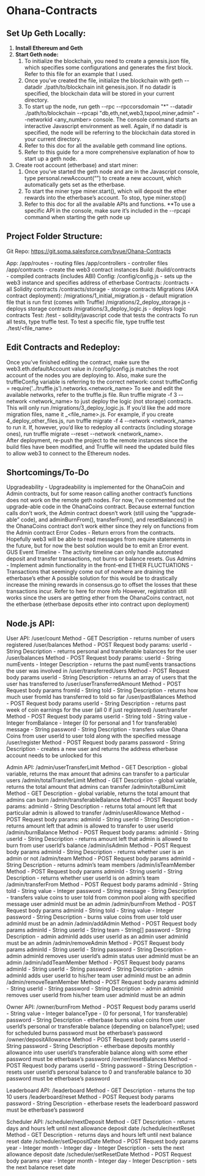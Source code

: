 # Ohana-Contracts

## Set Up Geth Locally:

1. **Install Ethereum and Geth**
2. **Start Geth node:**
	1. To initialize the blockchain, you need to create a genesis.json file, which specifies some configurations and generates the first block. Refer to this file for an example that I used.
	2. Once you’ve created the file, initialize the blockchain with geth --datadir ./path/to/blockchain init genesis.json. If no datadir is specified, the blockchain data will be stored in your current directory.
	3. To start up the node, run geth --rpc --rpccorsdomain "*" --datadir ./path/to/blockchain --rpcapi "db,eth,net,web3,txpool,miner,admin" --networkid  <any_number> console. The console command starts an interactive Javascript environment as well. Again, if no datadir is specified, the node will be referring to the blockchain data stored in your current directory.
	4. Refer to this doc for all the available geth command line options.
	5. Refer to this guide for a more comprehensive explanation of how to start up a geth node.
3. Create root account (etherbase) and start miner:
	1. Once you’ve started the geth node and are in the Javascript console, type personal.newAccount(“<password>”) to create a new account, which automatically gets set as the etherbase.
	2. To start the miner type miner.start(), which will deposit the ether rewards into the etherbase’s account. To stop, type miner.stop()
	3. Refer to this doc for all the available APIs and functions. **To use a specific API in the console, make sure it’s included in the --rpcapi command when starting the geth node up

## Project Folder Structure:

Git Repo: https://git.soma.salesforce.com/byue/Ohana-Contracts

App:
/app/routes - routing files
/app/controllers - controller files
/app/contracts - create the web3 contract instances
Build:
/build/contracts - compiled contracts (includes ABI)
Config:
/config/config.js - sets up the web3 instance and specifies address of etherbase
Contracts:
/contracts - all Solidity contracts
/contracts/storage - storage contracts
Migrations (AKA contract deployment):
/migrations/1_initial_migration.js - default migration file that is run first (comes with Truffle)
/migrations/2_deploy_storage.js - deploys storage contracts
/migrations/3_deploy_logic.js - deploys logic contracts
Test:
/test - solidity/javascript code that tests the contracts
To run all tests, type truffle test. To test a specific file, type truffle test ./test/<file_name>

## Edit Contracts and Redeploy:
Once you’ve finished editing the contract, make sure the web3.eth.defaultAccount value in /config/config.js matches the root account of the nodes you are deploying to. Also, make sure the truffleConfig variable is referring to the correct network: 
const truffleConfig = require('../truffle.js').networks.<network_name>
To see and edit the available networks, refer to the truffle.js file. 
Run truffle migrate -f 3 --network <network_name> to just deploy the logic (not storage) contracts.
This will only run /migrations/3_deploy_logic.js. If you’d like the add more migration files, name it <number>_<file_name>.js. For example, if you create 4_deploy_other_files.js, run truffle migrate -f 4 --network <network_name> to run it.
If, however, you’d like to redeploy all contracts (including storage ones), run truffle migrate --reset --network <network_name>.  
After deployment, re-push the project to the remote instances since the build files have been modified, and Truffle will need the updated build files to allow web3 to connect to the Ethereum nodes.


## Shortcomings/To-Do
Upgradeability - Upgradeability is implemented for the OhanaCoin and Admin contracts, but for some reason calling another contract’s functions does not work on the remote geth nodes. For now, I’ve commented out the upgrade-able code in the OhanaCoins contract.
Because external function calls don’t work, the Admin contract doesn’t work (still using the “upgrade-able” code), and adminBurnFrom(), transferFrom(), and resetBalances() in the OhanaCoins contract don’t work either since they rely on functions from the Admin contract
Error Codes - Return errors from the contracts. Hopefully web3 will be able to read messages from require statements in the future, but for now the best solution would be to emit an Error event.
GUS Event Timeline - The activity timeline can only handle automated deposit and transfer transactions, not burns or balance resets.
Gus Admins - Implement admin functionality in the front-end
ETHER FLUCTUATIONS - Transactions that seemingly come out of nowhere are draining the etherbase’s ether 
A possible solution for this would be to drastically increase the mining rewards in consensus.go to offset the losses that these transactions incur. Refer to here for more info
However, registration still works since the users are getting ether from the OhanaCoins contract, not the etherbase (etherbase deposits ether into contract upon deployment)

## Node.js API:
User API:
 /user/count 
Method - GET
Description - returns number of users registered
/user/balances 
Method - POST
Request body params: 
userId - String
Description - returns personal and transferable balances for the user 
/user/balances 
Method - POST
Request body params: 
userId - String
numEvents - Integer
Description - returns the past numEvents transactions the user was involved in
/user/transferredUsers 
Method - POST
Request body params 
userId - String
Description - returns an array of users that the user has transferred to
/user/userTransferredAmount 
Method - POST
Request body params
fromId - String
toId - String
Description - returns how much user fromId has transferred to toId so far
/user/pastBalances 
Method - POST
Request body params
userId - String
Description - returns past week of coin earnings for the user (all 0 if just registered)
/user/transfer
Method - POST
Request body params
userId - String
toId - String
value - Integer
fromBalance - Integer (0 for personal and 1 for transferable)
message - String 
password - String
Description - transfers value Ohana Coins from user userId to user toId along with the specified message 
/user/register 
Method - POST
Request body params
password - String
Description - creates a new user and returns the address
etherbase account needs to be unlocked for this
		
Admin API:
/admin/userTransferLimit 
Method - GET
Description - global variable, returns the max amount that admins can transfer to a particular users 
/admin/totalTransferLimit 
Method - GET
Description - global variable, returns the total amount that admins can transfer
/admin/totalBurnLimit 
Method - GET
Description - global variable, returns the total amount that admins can burn
/admin/transferableBalance 
Method - POST
Request body params: 
adminId - String
Description - returns total amount left that particular admin is allowed to transfer
/admin/userAllowance 
Method - POST
Request body params: 
adminId - String
userId - String
Description - returns amount left that admin is allowed to transfer to user userId
/admin/burnBalance 
Method - POST
Request body params: 
adminId - String
userId - String
Description - returns amount left that admin is allowed to burn from user userId’s balance
/admin/isAdmin 
Method - POST
Request body params
adminId - String
Description - returns whether user is an admin or not
/admin/team 
Method - POST
Request body params
adminId - String
Description - returns admin’s team members
/admin/isTeamMember
Method - POST
Request body params
adminId - String
userId - String
Description - returns whether user userId is on admin’s team
/admin/transferFrom 
Method - POST
Request body params
adminId - String
toId - String
value - Integer
password - String
message - String
Description - transfers value coins to user toId from common pool along with specified message
user adminId must be an admin
/admin/burnFrom 
Method - POST
Request body params
adminId - String
toId - String
value - Integer
password - String
Description - burns value coins from user toId 
user adminId must be an admin
/admin/addAdmin 
Method - POST
Request body params
adminId - String
userId - String
team - String[]
password - String
Description - admin adminId adds user userId as an admin 
user adminId must be an admin
/admin/removeAdmin 
Method - POST
Request body params
adminId - String
userId - String
password - String
Description - admin adminId removes user userId’s admin status
user adminId must be an admin
/admin/addTeamMember 
Method - POST
Request body params
adminId - String
userId - String
password - String
Description - admin adminId adds user userId to his/her team
user adminId must be an admin
/admin/removeTeamMember 
Method - POST
Request body params
adminId - String
userId - String
password - String
Description - admin adminId removes user userId from his/her team
user adminId must be an admin

Owner API:
/owner/burnFrom 
Method - POST
Request body params
userId - String
value - Integer
balanceType - (0 for personal, 1 for transferable)
password - String
Description - etherbase burns value coins from user userId’s personal or transferable balance (depending on balanceType); used for scheduled burns 
password must be etherbase’s password
/owner/depositAllowance 
Method - POST
Request body params
userId - String
password - String
Description - etherbase deposits monthly allowance into user userId’s transferable balance along with some ether
password must be etherbase’s password
/owner/resetBalances 
Method - POST
Request body params
userId - String
password - String
Description - resets user userId’s personal balance to 0 and transferable balance to 30
password must be etherbase’s password

Leaderboard API:
/leaderboard
Method - GET
Description - returns the top 10 users
/leaderboard/reset
Method - POST
Request body params
password - String
Description - etherbase resets the leaderboard
password must be etherbase’s password

Scheduler API:
/scheduler/nextDeposit
Method - GET
Description - returns days and hours left until next allowance deposit date
/scheduler/nextReset
Method - GET
Description - returns days and hours left until next balance reset date
/scheduler/setDepositDate
Method - POST
Request body params
year - Integer
month - Integer
day - Integer
Description - sets the next allowance deposit date
/scheduler/setResetDate
Method - POST
Request body params
year - Integer
month - Integer
day - Integer
Description - sets the next balance reset date
